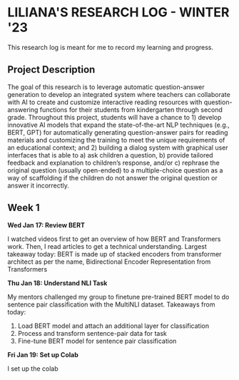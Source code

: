 # LILIANA'S RESEARCH LOG - WINTER '23

This research log is meant for me to record my learning and progress.

## Project Description
The goal of this research is to leverage automatic question-answer generation to develop an integrated system where teachers can collaborate with AI to create and customize interactive reading resources with question-answering functions for their students from kindergarten through second grade. Throughout this project, students will have a chance to 1) develop innovative AI models that expand the state-of-the-art NLP techniques (e.g., BERT, GPT) for automatically generating question-answer pairs for reading materials and customizing the training to meet the unique requirements of an educational context; and 2) building a dialog system with graphical user interfaces that is able to a) ask children a question, b) provide tailored feedback and explanation to children’s response, and/or c) rephrase the original question (usually open-ended) to a multiple-choice question as a way of scaffolding if the children do not answer the original question or answer it incorrectly.

## Week 1

**Wed Jan 17: Review BERT**

I watched videos first to get an overview of how BERT and Transformers work. Then, I read articles to get a technical understanding. 
Largest takeaway today: BERT is made up of stacked encoders from transformer architect as per the name, Bidirectional Encoder Representation from Transformers

**Thu Jan 18: Understand NLI Task**

My mentors challenged my group to finetune pre-trained BERT model to do sentence pair classification with the MultiNLI dataset. Takeaways from today: 
1. Load BERT model and attach an additional layer for classification
2. Process and transform sentence-pair data for task
3. Fine-tune BERT model for sentence pair classification

**Fri Jan 19: Set up Colab**

I set up the colab
